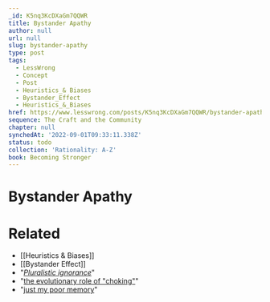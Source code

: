 ```yaml
---
_id: K5nq3KcDXaGm7QQWR
title: Bystander Apathy
author: null
url: null
slug: bystander-apathy
type: post
tags:
  - LessWrong
  - Concept
  - Post
  - Heuristics_& Biases
  - Bystander_Effect
  - Heuristics_&_Biases
href: https://www.lesswrong.com/posts/K5nq3KcDXaGm7QQWR/bystander-apathy
sequence: The Craft and the Community
chapter: null
synchedAt: '2022-09-01T09:33:11.338Z'
status: todo
collection: 'Rationality: A-Z'
book: Becoming Stronger
---
```


# Bystander Apathy


# Related

- [[Heuristics & Biases]]
- [[Bystander Effect]]
- "[_Pluralistic ignorance_](/lw/3h/why_our_kind_cant_cooperate)"
- "[the evolutionary role of "choking"](http://www.overcomingbias.com/2009/04/choke-to-submit.html)"
- "[just my poor memory](http://www.overcomingbias.com/2007/10/no-one-knows-wh.html)"
